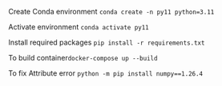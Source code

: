Create Conda environment `conda create -n py11 python=3.11`

Activate environment `conda activate py11`

Install required packages `pip install -r requirements.txt`

To build container`docker-compose up --build`

To fix Attribute error `python -m pip install numpy==1.26.4`